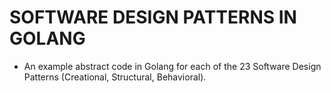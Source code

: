 # SOFTWARE DESIGN PATTERNS IN GOLANG #
* An example abstract code in Golang for each of the 23 Software Design Patterns (Creational, Structural, Behavioral).
